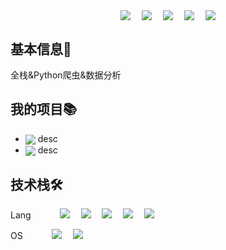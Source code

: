 <!--
<p align="center">
<a href="https://tools.bugdesigner.cn/" target="_blank"><img align=center src="https://img.shields.io/badge/卡片徽章生成器-%2303a9f4?style=flat"/></a>&emsp;
<a href="https://game.bugdesigner.cn/" target="_blank"><img align=center src="https://img.shields.io/badge/AI五子棋-%2303a9f4?style=flat"/></a>&emsp;
<a href="https://www.querytransport.cn/" target="_blank"><img  align=center src="https://img.shields.io/badge/物流管理系统-%2303a9f4?style=flat"/></a>&emsp;
</p>
-->
<!-- 个人资料 -->
<p align="center"> 
<!-- <a href="https://wakatime.com/@018e0793-354b-42d4-8c6d-8dba8d71ab4f"><img align="center" src="https://wakatime.com/badge/user/018e0793-354b-42d4-8c6d-8dba8d71ab4f.svg" ></a>&emsp; -->
<a href="https://blog.bugdesigner.cn/" target="_blank"><img  align="center" src="https://img.shields.io/badge/Github-代码-%230d7fbf?style=flat"/></a>&emsp;
<a href="https://blog.bugdesigner.cn/" target="_blank"><img  align="center" src="https://img.shields.io/badge/Blog-博客-%230d7fbf?style=flat"/></a>&emsp;
<a href="https://space.bilibili.com/501122856" target="_blank"><img align="center" src="https://img.shields.io/badge/Bilibili-B站-%23df1a7c?style=flat"/></a>&emsp;
<a href="https://docs.bugdesigner.cn" target="_blank"><img align="center"  src="https://img.shields.io/badge/Docs-文档站-%231a41df?style=flat"/></a>&emsp;
<a href="https://komarev.com/ghpvc/?username=At-Leisure&abbreviated=true" target="_blank"><img align="center" src="https://komarev.com/ghpvc/?username=At-Leisure&abbreviated=true"/></a>
</p>
 
## 基本信息👤    
全栈&Python爬虫&数据分析

## 我的项目📚
- <a href="" target="_blank"><img  align=center src="https://img.shields.io/badge/Serial_Tool-%230ec7b3?style=flat"/></a> desc
- <a href="" target="_blank"><img  align=center src="https://img.shields.io/badge/DirectX_Render Neural Network-%230084fe?style=flat"/></a> desc

## 技术栈🛠️

<p align="left"> 
Lang&emsp;&emsp;&emsp;
<a href="#"><img src="https://img.shields.io/badge/Java-ED8B00?style=flat-square&logo=openjdk&logoColor=white" ></a>&emsp;
<a href="#"><img src="https://img.shields.io/badge/Python-14354C?style=flat-square&logo=python&logoColor=white" ></a>&emsp;
<a href="#"><img src="https://img.shields.io/badge/MySQL-00000F?style=flat-square&logo=mysql&logoColor=white" ></a>&emsp;
<a href="#"><img src="https://img.shields.io/badge/C/C%2B%2B-00599C?style=flat-square&logo=c%2B%2B&logoColor=white" ></a>&emsp;
<a href="#"><img src="https://img.shields.io/badge/JavaScript-F7DF1E?style=flat-square&logo=javascript&logoColor=white" ></a>&emsp;
</p>

OS&emsp;&emsp;&emsp;
<a href="#"><img src="https://img.shields.io/badge/Windows-0078D6?style=flat-square&logo=windows&logoColor=white" ></a>&emsp;
<a href="#"><img src="https://img.shields.io/badge/Ubuntu-E95420?style=flat-square&logo=ubuntu&logoColor=white" ></a>&emsp;
<!--
<p align="center">[![AlbertZhang's WakaTime stats](https://github-readme-stats.vercel.app/api/wakatime?username=AlbertZhang)](https://github.com/anuraghazra/github-readme-stats)</p>
-->
<!--img height="160px" align="left" src="https://github-readme-stats.vercel.app/api?username=At-Leisure&locale=cn&line_height=21&show_icons=true&theme=&rank_icon=default&custom_title=我的统计数据"/-->
<!--img height="160px" align="left" src="https://github-readme-stats.vercel.app/api/top-langs/?username=At-Leisure&include_all_commits=true&locale=cn&line_height=33&theme=dark&langs_count=20&layout=compact&custom_title=我的常用语言"/-->
